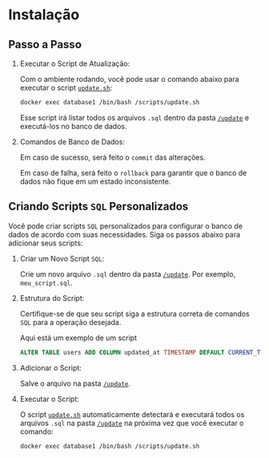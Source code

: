 # Instalação

## Passo a Passo

1. Executar o Script de Atualização:

    Com o ambiente rodando, você pode usar o comando abaixo para executar o script [`update.sh`](../update.sh):

    ```bash
    docker exec database1 /bin/bash /scripts/update.sh
    ```

    Esse script irá listar todos os arquivos `.sql` dentro da pasta [`/update`](../update/) e executá-los no banco de dados.

2. Comandos de Banco de Dados:

    Em caso de sucesso, será feito o `commit` das alterações.

    Em caso de falha, será feito o `rollback` para garantir que o banco de dados não fique em um estado inconsistente.

## Criando Scripts `SQL` Personalizados

Você pode criar scripts `SQL` personalizados para configurar o banco de dados de acordo com suas necessidades. Siga os passos abaixo para adicionar seus scripts:

1. Criar um Novo Script `SQL`:

    Crie um novo arquivo `.sql` dentro da pasta [`/update`](../update/). Por exemplo, `meu_script.sql`.

2. Estrutura do Script:

    Certifique-se de que seu script siga a estrutura correta de comandos `SQL` para a operação desejada.

    Aqui está um exemplo de um script

    ```sql
    ALTER TABLE users ADD COLUMN updated_at TIMESTAMP DEFAULT CURRENT_TIMESTAMP ON UPDATE CURRENT_TIMESTAMP AFTER updated_ad;
    ```

3. Adicionar o Script:

    Salve o arquivo na pasta [`/update`](../update/).

4. Executar o Script:

    O script [`update.sh`](../update.sh) automaticamente detectará e executará todos os arquivos `.sql` na pasta [`/update`](../update/) na próxima vez que você executar o comando:

    ```bash
    docker exec database1 /bin/bash /scripts/update.sh
    ```
